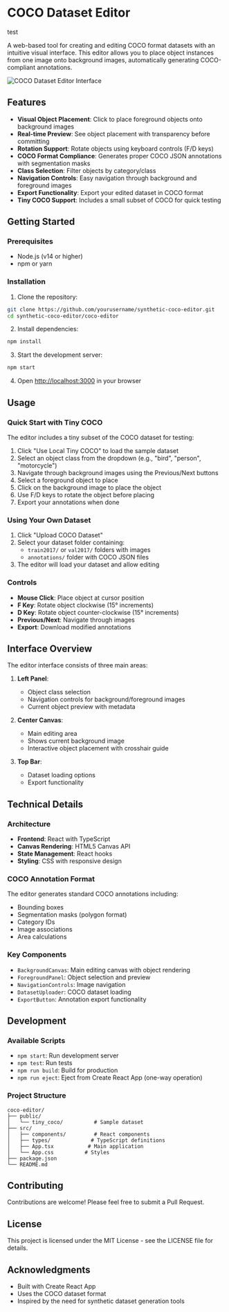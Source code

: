 # COCO Dataset Editor

test

A web-based tool for creating and editing COCO format datasets with an intuitive visual interface. This editor allows you to place object instances from one image onto background images, automatically generating COCO-compliant annotations.

![COCO Dataset Editor Interface](docs/images/coco-editor-screenshot.png)

## Features

- **Visual Object Placement**: Click to place foreground objects onto background images
- **Real-time Preview**: See object placement with transparency before committing
- **Rotation Support**: Rotate objects using keyboard controls (F/D keys)
- **COCO Format Compliance**: Generates proper COCO JSON annotations with segmentation masks
- **Class Selection**: Filter objects by category/class
- **Navigation Controls**: Easy navigation through background and foreground images
- **Export Functionality**: Export your edited dataset in COCO format
- **Tiny COCO Support**: Includes a small subset of COCO for quick testing

## Getting Started

### Prerequisites

- Node.js (v14 or higher)
- npm or yarn

### Installation

1. Clone the repository:
```bash
git clone https://github.com/yourusername/synthetic-coco-editor.git
cd synthetic-coco-editor/coco-editor
```

2. Install dependencies:
```bash
npm install
```

3. Start the development server:
```bash
npm start
```

4. Open [http://localhost:3000](http://localhost:3000) in your browser

## Usage

### Quick Start with Tiny COCO

The editor includes a tiny subset of the COCO dataset for testing:
1. Click "Use Local Tiny COCO" to load the sample dataset
2. Select an object class from the dropdown (e.g., "bird", "person", "motorcycle")
3. Navigate through background images using the Previous/Next buttons
4. Select a foreground object to place
5. Click on the background image to place the object
6. Use F/D keys to rotate the object before placing
7. Export your annotations when done

### Using Your Own Dataset

1. Click "Upload COCO Dataset"
2. Select your dataset folder containing:
   - `train2017/` or `val2017/` folders with images
   - `annotations/` folder with COCO JSON files
3. The editor will load your dataset and allow editing

### Controls

- **Mouse Click**: Place object at cursor position
- **F Key**: Rotate object clockwise (15° increments)
- **D Key**: Rotate object counter-clockwise (15° increments)
- **Previous/Next**: Navigate through images
- **Export**: Download modified annotations

## Interface Overview

The editor interface consists of three main areas:

1. **Left Panel**: 
   - Object class selection
   - Navigation controls for background/foreground images
   - Current object preview with metadata

2. **Center Canvas**: 
   - Main editing area
   - Shows current background image
   - Interactive object placement with crosshair guide

3. **Top Bar**: 
   - Dataset loading options
   - Export functionality

## Technical Details

### Architecture

- **Frontend**: React with TypeScript
- **Canvas Rendering**: HTML5 Canvas API
- **State Management**: React hooks
- **Styling**: CSS with responsive design

### COCO Annotation Format

The editor generates standard COCO annotations including:
- Bounding boxes
- Segmentation masks (polygon format)
- Category IDs
- Image associations
- Area calculations

### Key Components

- `BackgroundCanvas`: Main editing canvas with object rendering
- `ForegroundPanel`: Object selection and preview
- `NavigationControls`: Image navigation
- `DatasetUploader`: COCO dataset loading
- `ExportButton`: Annotation export functionality

## Development

### Available Scripts

- `npm start`: Run development server
- `npm test`: Run tests
- `npm run build`: Build for production
- `npm run eject`: Eject from Create React App (one-way operation)

### Project Structure

```
coco-editor/
├── public/
│   └── tiny_coco/          # Sample dataset
├── src/
│   ├── components/         # React components
│   ├── types/             # TypeScript definitions
│   ├── App.tsx           # Main application
│   └── App.css          # Styles
├── package.json
└── README.md
```

## Contributing

Contributions are welcome! Please feel free to submit a Pull Request.

## License

This project is licensed under the MIT License - see the LICENSE file for details.

## Acknowledgments

- Built with Create React App
- Uses the COCO dataset format
- Inspired by the need for synthetic dataset generation tools
